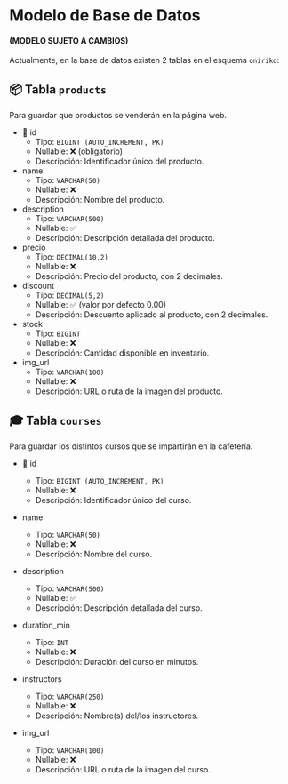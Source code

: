 # Modelo de Base de Datos

#### **(MODELO SUJETO A CAMBIOS)**

Actualmente, en la base de datos existen 2 tablas en el esquema `oniriko`:

## 📦 Tabla `products`

Para guardar que productos se venderán en la página web. 

- 🔑 id
    - Tipo: `BIGINT (AUTO_INCREMENT, PK)`
    - Nullable: ❌ (obligatorio)
    - Descripción: Identificador único del producto.
- name
    - Tipo: `VARCHAR(50)`
    - Nullable: ❌
    - Descripción: Nombre del producto.
- description
    - Tipo: `VARCHAR(500)`
    - Nullable: ✅
    - Descripción: Descripción detallada del producto.
- precio
    - Tipo: `DECIMAL(10,2)`
    - Nullable: ❌
    - Descripción: Precio del producto, con 2 decimales.
- discount
    - Tipo: `DECIMAL(5,2)`
    - Nullable: ✅ (valor por defecto 0.00)
    - Descripción: Descuento aplicado al producto, con 2 decimales.
- stock
    - Tipo: `BIGINT`
    - Nullable: ❌
    - Descripción: Cantidad disponible en inventario.
- img_url
    - Tipo: `VARCHAR(100)`
    - Nullable: ❌
    - Descripción: URL o ruta de la imagen del producto.

## 🎓 Tabla `courses`

Para guardar los distintos cursos que se impartirán en la cafetería.

- 🔑 id
    - Tipo: `BIGINT (AUTO_INCREMENT, PK)`
    - Nullable: ❌
    - Descripción: Identificador único del curso.

- name
    - Tipo: `VARCHAR(50)`
    - Nullable: ❌
    - Descripción: Nombre del curso.

- description
    - Tipo: `VARCHAR(500)`
    - Nullable: ✅
    - Descripción: Descripción detallada del curso.

- duration_min
    - Tipo: `INT`
    - Nullable: ❌
    - Descripción: Duración del curso en minutos.

- instructors
    - Tipo: `VARCHAR(250)`
    - Nullable: ❌
    - Descripción: Nombre(s) del/los instructores.

- img_url
    - Tipo: `VARCHAR(100)`
    - Nullable: ❌
    - Descripción: URL o ruta de la imagen del curso.

